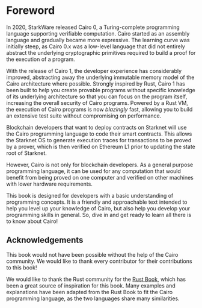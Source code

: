 # Foreword

In 2020, StarkWare released Cairo 0, a Turing-complete programming language supporting verifiable computation. Cairo started as an assembly language and gradually became more expressive. The learning curve was initially steep, as Cairo 0.x was a low-level language that did not entirely abstract the underlying cryptographic primitives required to build a proof for the execution of a program.

With the release of Cairo 1, the developer experience has considerably improved, abstracting away the underlying immutable memory model of the Cairo architecture where possible. Strongly inspired by Rust, Cairo 1 has been built to help you create provable programs without specific knowledge of its underlying architecture so that you can focus on the program itself, increasing the overall security of Cairo programs. Powered by a Rust VM, the execution of Cairo programs is now _blazingly_ fast, allowing you to build an extensive test suite without compromising on performance.

Blockchain developers that want to deploy contracts on Starknet will use the Cairo programming language to code their smart contracts. This allows the Starknet OS to generate execution traces for transactions to be proved by a prover, which is then verified on Ethereum L1 prior to updating the state root of Starknet.

However, Cairo is not only for blockchain developers. As a general purpose programming language, it can be used for any computation that would benefit from being proved on one computer and verified on other machines with lower hardware requirements.

This book is designed for developers with a basic understanding of programming concepts. It is a friendly and approachable text intended to help you level up your knowledge of Cairo, but also help you develop your programming skills in general. So, dive in and get ready to learn all there is to know about Cairo!

## Acknowledgements

This book would not have been possible without the help of the Cairo community. We would like to thank every contributor for their contributions to this book!

We would like to thank the Rust community for the [Rust Book](https://doc.rust-lang.org/book/), which has been a great source of inspiration for this book. Many examples and explanations have been adapted from the Rust Book to fit the Cairo programming language, as the two languages share many similarities.